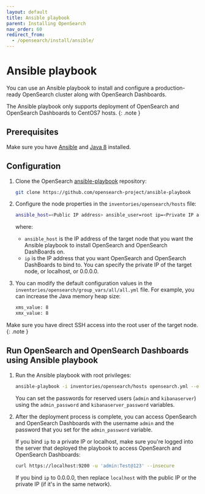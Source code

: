 ```yaml
---
layout: default
title: Ansible playbook
parent: Installing OpenSearch
nav_order: 60
redirect_from:
  - /opensearch/install/ansible/
---
```


# Ansible playbook

You can use an Ansible playbook to install and configure a production-ready OpenSearch cluster along with OpenSearch Dashboards.

The Ansible playbook only supports deployment of OpenSearch and OpenSearch Dashboards to CentOS7 hosts.
{: .note }

## Prerequisites

Make sure you have [Ansible](https://www.ansible.com/) and [Java 8](https://www.java.com/en/download/manual.jsp) installed.

## Configuration

1. Clone the OpenSearch [ansible-playbook](https://github.com/opensearch-project/ansible-playbook) repository:

   ```bash
   git clone https://github.com/opensearch-project/ansible-playbook
   ```

2. Configure the node properties in the `inventories/opensearch/hosts` file:

   ```bash
   ansible_host=<Public IP address> ansible_user=root ip=<Private IP address / 0.0.0.0>
   ```

   where:

   - `ansible_host` is the IP address of the target node that you want the Ansible playbook to install OpenSearch and OpenSearch DashBoards on.
   - `ip` is the IP address that you want OpenSearch and OpenSearch DashBoards to bind to. You can specify the private IP of the target node, or localhost, or 0.0.0.0.

3. You can modify the default configuration values in the `inventories/opensearch/group_vars/all/all.yml` file. For example, you can increase the Java memory heap size:

   ```bash
   xms_value: 8
   xmx_value: 8
   ```

Make sure you have direct SSH access into the root user of the target node.
{: .note }

## Run OpenSearch and OpenSearch Dashboards using Ansible playbook

1. Run the Ansible playbook with root privileges:

   ```bash
   ansible-playbook -i inventories/opensearch/hosts opensearch.yml --extra-vars "admin_password=Test@123 kibanaserver_password=Test@6789"
   ```

   You can set the passwords for reserved users (`admin` and `kibanaserver`) using the `admin_password` and `kibanaserver_password` variables.

2. After the deployment process is complete, you can access OpenSearch and OpenSearch Dashboards with the username `admin` and the password that you set for the `admin_password` variable.

   If you bind `ip` to a private IP or localhost, make sure you're logged into the server that deployed the playbook to access OpenSearch and OpenSearch Dashboards:

   ```bash
   curl https://localhost:9200 -u 'admin:Test@123' --insecure
   ```

   If you bind `ip` to 0.0.0.0, then replace `localhost` with the public IP or the private IP (if it's in the same network).
